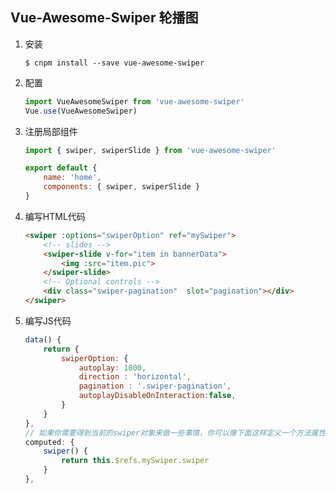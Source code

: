 ## Vue-Awesome-Swiper 轮播图

1.  安装

    ```
    $ cnpm install --save vue-awesome-swiper
    ```

2. 配置

    ```javascript
    import VueAwesomeSwiper from 'vue-awesome-swiper'
    Vue.use(VueAwesomeSwiper)
    ```

3. 注册局部组件

    ```javascript
    import { swiper, swiperSlide } from 'vue-awesome-swiper'

    export default {
        name: 'home',
        components: { swiper, swiperSlide }
    }
    ```

4. 编写HTML代码

    ```html
    <swiper :options="swiperOption" ref="mySwiper">
        <!-- slides -->
        <swiper-slide v-for="item in bannerData">
            <img :src="item.pic">
        </swiper-slide>
        <!-- Optional controls -->
        <div class="swiper-pagination"  slot="pagination"></div>
    </swiper>
    ```

5. 编写JS代码

    ```javascript
    data() {
        return {
            swiperOption: {
                autoplay: 1000,
                direction : 'horizontal',
                pagination : '.swiper-pagination',
                autoplayDisableOnInteraction:false,
            }
        }
    },
    // 如果你需要得到当前的swiper对象来做一些事情，你可以像下面这样定义一个方法属性来获取当前的swiper对象，同时notNextTick必须为true
    computed: {
        swiper() {
            return this.$refs.mySwiper.swiper
        }
    },
    ```